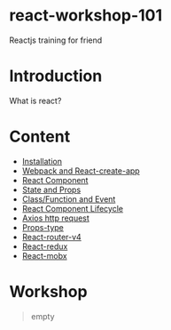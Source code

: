 # react-workshop-101
Reactjs training for friend

# Introduction
  What is react?

# Content
* [Installation]()
* [Webpack and React-create-app]()
* [React Component]()
* [State and Props]()
* [Class/Function and Event]()
* [React Component Lifecycle]()
* [Axios http request]()
* [Props-type]()
* [React-router-v4]()
* [React-redux]()
* [React-mobx]()

# Workshop
> empty
